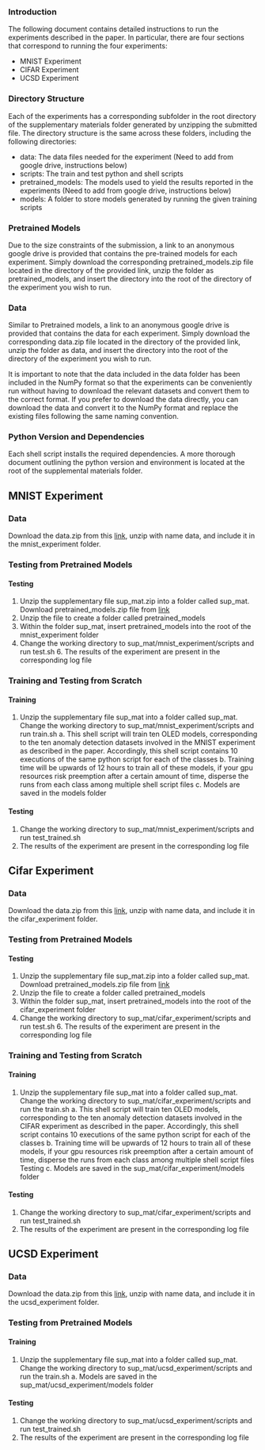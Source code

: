 ### Introduction 
The following document contains detailed instructions to run the experiments described in the paper. In particular, there are four sections that correspond to running the four experiments:
- MNIST Experiment 
- CIFAR Experiment 
- UCSD Experiment

### Directory Structure
Each of the experiments has a corresponding subfolder in the root directory of the supplementary materials folder generated by unzipping the submitted file. The directory structure is the same across these folders, including the following directories:
- data: The data files needed for the experiment (Need to add from google drive, instructions below)
- scripts: The train and test python and shell scripts
- pretrained_models: The models used to yield the results reported in the experiments
(Need to add from google drive, instructions below)
- models: A folder to store models generated by running the given training scripts

### Pretrained Models
Due to the size constraints of the submission, a link to an anonymous google drive is provided that contains the pre-trained models for each experiment. Simply download the corresponding pretrained_models.zip file located in the directory of the provided link, unzip the folder as pretrained_models, and insert the directory into the root of the directory of the experiment you wish to run.

### Data
Similar to Pretrained models, a link to an anonymous google drive is provided that contains the data for each experiment. Simply download the corresponding data.zip file located in the directory of the provided link, unzip the folder as data, and insert the directory into the root of the directory of the experiment you wish to run.

It is important to note that the data included in the data folder has been included in the NumPy format so that the experiments can be conveniently run without having to download the relevant datasets and convert them to the correct format. If you prefer to download the data directly, you can download the data and convert it to the NumPy format and replace the existing files
following the same naming convention.

### Python Version and Dependencies
Each shell script installs the required dependencies. A more thorough document outlining the python version and environment is located at the root of the supplemental materials folder.

## MNIST Experiment
### Data
Download the data.zip from this [link](https://drive.google.com/drive/folders/1NKB6B8IzicEzlC1b-2SIVAkMGyXwaBOX), unzip with name data, and include it in the mnist_experiment folder.

### Testing from Pretrained Models
#### Testing
1. Unzip the supplementary file sup_mat.zip into a folder called sup_mat. Download pretrained_models.zip file from [link](https://drive.google.com/drive/folders/1NKB6B8IzicEzlC1b-2SIVAkMGyXwaBOX)
3. Unzip the file to create a folder called pretrained_models
4. Within the folder sup_mat, insert pretrained_models into the root of the
mnist_experiment folder
5. Change the working directory to sup_mat/mnist_experiment/scripts and run test.sh 6. The results of the experiment are present in the corresponding log file

### Training and Testing from Scratch
#### Training
1. Unzip the supplementary file sup_mat into a folder called sup_mat. Change the working directory to sup_mat/mnist_experiment/scripts and run train.sh
a. This shell script will train ten OLED models, corresponding to the ten anomaly detection datasets involved in the MNIST experiment as described in the paper. Accordingly, this shell script contains 10 executions of the same python script for each of the classes
b. Training time will be upwards of 12 hours to train all of these models, if your gpu resources risk preemption after a certain amount of time, disperse the runs from each class among multiple shell script files
c. Models are saved in the models folder

#### Testing
1. Change the working directory to sup_mat/mnist_experiment/scripts and run test_trained.sh
2. The results of the experiment are present in the corresponding log file

## Cifar Experiment
### Data 
Download the data.zip from this [link](https://drive.google.com/drive/folders/1I9cxV7kK3Vu5cHmyto8vTNJVZ4fUDIXB), unzip with name data, and include it in the cifar_experiment folder.

### Testing from Pretrained Models
#### Testing 
1. Unzip the supplementary file sup_mat.zip into a folder called sup_mat. Download pretrained_models.zip file from [link](https://drive.google.com/drive/folders/1I9cxV7kK3Vu5cHmyto8vTNJVZ4fUDIXB)
3. Unzip the file to create a folder called pretrained_models
4. Within the folder sup_mat, insert pretrained_models into the root of the
cifar_experiment folder
5. Change the working directory to sup_mat/cifar_experiment/scripts and run test.sh 6. The results of the experiment are present in the corresponding log file

### Training and Testing from Scratch
#### Training
1. Unzip the supplementary file sup_mat into a folder called sup_mat. Change the working directory to sup_mat/cifar_experiment/scripts and run the train.sh
a. This shell script will train ten OLED models, corresponding to the ten anomaly detection datasets involved in the CIFAR experiment as described in the paper. Accordingly, this shell script contains 10 executions of the same python script for each of the classes
b. Training time will be upwards of 12 hours to train all of these models, if your gpu resources risk preemption after a certain amount of time, disperse the runs from each class among multiple shell script files
Testing
c. Models are saved in the sup_mat/cifar_experiment/models folder

#### Testing
1. Change the working directory to sup_mat/cifar_experiment/scripts and run test_trained.sh
2. The results of the experiment are present in the corresponding log file

## UCSD Experiment
### Data
Download the data.zip from this [link](https://drive.google.com/drive/folders/1sGJwNuTX5pM_FRiioagZdx_rAeR2D39f), unzip with name data, and include it in the ucsd_experiment folder.

### Testing from Pretrained Models
#### Training
1. Unzip the supplementary file sup_mat into a folder called sup_mat. Change the working directory to sup_mat/ucsd_experiment/scripts and run the train.sh
a. Models are saved in the sup_mat/ucsd_experiment/models folder


#### Testing
1. Change the working directory to sup_mat/ucsd_experiment/scripts and run test_trained.sh
2. The results of the experiment are present in the corresponding log file









